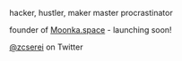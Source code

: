 hacker, hustler, maker
master procrastinator

founder of [Moonka.space](https://moonka.space) - launching soon!

[@zcserei](https://twitter.com/zcserei) on Twitter
